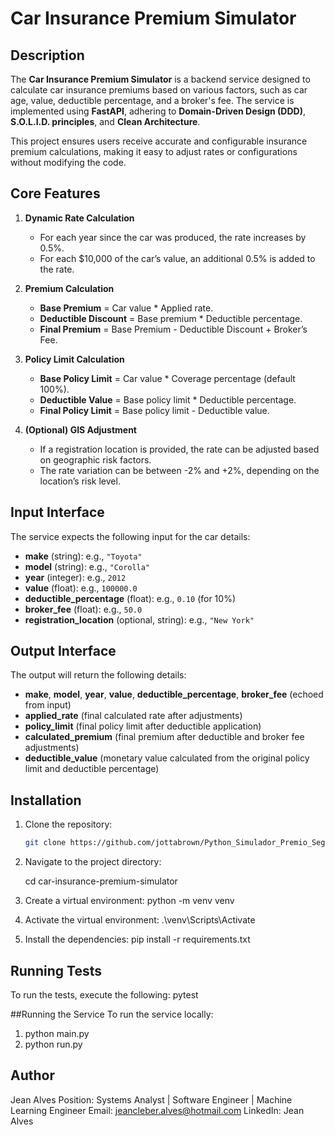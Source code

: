 # Car Insurance Premium Simulator

## Description

The **Car Insurance Premium Simulator** is a backend service designed to calculate car insurance premiums based on various factors, such as car age, value, deductible percentage, and a broker's fee. The service is implemented using **FastAPI**, adhering to **Domain-Driven Design (DDD)**, **S.O.L.I.D. principles**, and **Clean Architecture**. 

This project ensures users receive accurate and configurable insurance premium calculations, making it easy to adjust rates or configurations without modifying the code.

## Core Features

1. **Dynamic Rate Calculation**
   - For each year since the car was produced, the rate increases by 0.5%.
   - For each $10,000 of the car’s value, an additional 0.5% is added to the rate.
   
2. **Premium Calculation**
   - **Base Premium** = Car value * Applied rate.
   - **Deductible Discount** = Base premium * Deductible percentage.
   - **Final Premium** = Base Premium - Deductible Discount + Broker’s Fee.

3. **Policy Limit Calculation**
   - **Base Policy Limit** = Car value * Coverage percentage (default 100%).
   - **Deductible Value** = Base policy limit * Deductible percentage.
   - **Final Policy Limit** = Base policy limit - Deductible value.

4. **(Optional) GIS Adjustment**
   - If a registration location is provided, the rate can be adjusted based on geographic risk factors.
   - The rate variation can be between -2% and +2%, depending on the location’s risk level.

## Input Interface

The service expects the following input for the car details:

- **make** (string): e.g., `"Toyota"`
- **model** (string): e.g., `"Corolla"`
- **year** (integer): e.g., `2012`
- **value** (float): e.g., `100000.0`
- **deductible_percentage** (float): e.g., `0.10` (for 10%)
- **broker_fee** (float): e.g., `50.0`
- **registration_location** (optional, string): e.g., `"New York"`

## Output Interface

The output will return the following details:

- **make**, **model**, **year**, **value**, **deductible_percentage**, **broker_fee** (echoed from input)
- **applied_rate** (final calculated rate after adjustments)
- **policy_limit** (final policy limit after deductible application)
- **calculated_premium** (final premium after deductible and broker fee adjustments)
- **deductible_value** (monetary value calculated from the original policy limit and deductible percentage)

## Installation

1. Clone the repository:

   ```bash
   git clone https://github.com/jottabrown/Python_Simulador_Premio_Seguros.git

2. Navigate to the project directory:

   cd car-insurance-premium-simulator

3. Create a virtual environment:
   python -m venv venv

4. Activate the virtual environment:
   .\venv\Scripts\Activate

5. Install the dependencies:
   pip install -r requirements.txt

## Running Tests
To run the tests, execute the following: pytest

##Running the Service
To run the service locally:
1. python main.py
2. python run.py

## Author

Jean Alves
Position: Systems Analyst | Software Engineer | Machine Learning Engineer
Email: jeancleber.alves@hotmail.com
LinkedIn: Jean Alves
